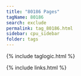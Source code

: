 ```yaml
---
title: "80186 Pages"
tagName: 80186
search: exclude
permalink: tag_80186.html
sidebar: cpu_sidebar
folder: tags
---
```

{% include taglogic.html %}

{% include links.html %}
